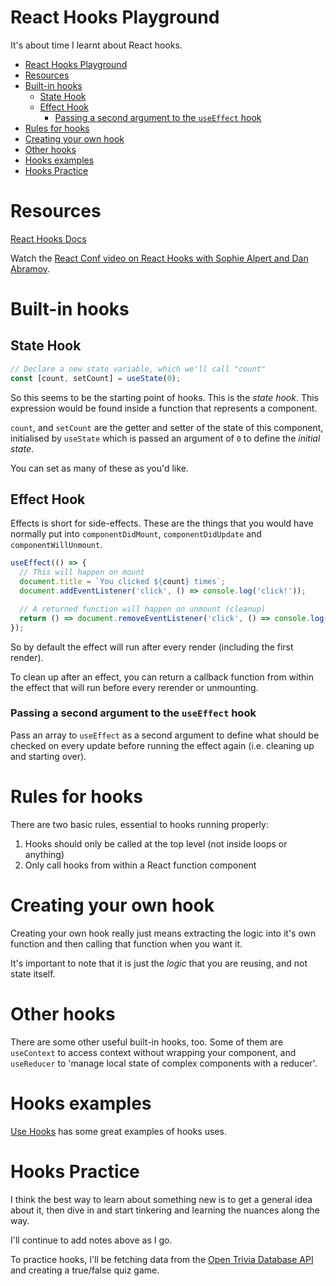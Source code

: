 # React Hooks Playground

It's about time I learnt about React hooks.

- [React Hooks Playground](#react-hooks-playground)
- [Resources](#resources)
- [Built-in hooks](#built-in-hooks)
  - [State Hook](#state-hook)
  - [Effect Hook](#effect-hook)
    - [Passing a second argument to the `useEffect` hook](#passing-a-second-argument-to-the-useeffect-hook)
- [Rules for hooks](#rules-for-hooks)
- [Creating your own hook](#creating-your-own-hook)
- [Other hooks](#other-hooks)
- [Hooks examples](#hooks-examples)
- [Hooks Practice](#hooks-practice)

# Resources

[React Hooks Docs](https://reactjs.org/docs/hooks-intro.html)

Watch the [React Conf video on React Hooks with Sophie Alpert and Dan Abramov](https://www.youtube.com/watch?time_continue=131&v=dpw9EHDh2bM).

# Built-in hooks
## State Hook
```js
// Declare a new state variable, which we'll call "count"
const [count, setCount] = useState(0);
```
So this seems to be the starting point of hooks. This is the *state hook*. This expression would be found inside a function that represents a component.

`count`, and `setCount` are the getter and setter of the state of this component, initialised by `useState` which is passed an argument of `0` to define the *initial state*.

You can set as many of these as you'd like.

## Effect Hook
Effects is short for side-effects. These are the things that you would have normally put into `componentDidMount`, `componentDidUpdate` and `componentWillUnmount`.

```js
useEffect(() => {
  // This will happen on mount
  document.title = `You clicked ${count} times`;
  document.addEventListener('click', () => console.log('click!'));

  // A returned function will happen on unmount (cleanup)
  return () => document.removeEventListener('click', () => console.log('click'));
});
```
So by default the effect will run after every render (including the first render).

To clean up after an effect, you can return a callback function from within the effect that will run before every rerender or unmounting.

### Passing a second argument to the `useEffect` hook
Pass an array to `useEffect` as a second argument to define what should be checked on every update before running the effect again (i.e. cleaning up and starting over).

# Rules for hooks
There are two basic rules, essential to hooks running properly:
1. Hooks should only be called at the top level (not inside loops or anything)
2. Only call hooks from within a React function component

# Creating your own hook

Creating your own hook really just means extracting the logic into it's own function and then calling that function when you want it.

It's important to note that it is just the *logic* that you are reusing, and not state itself.

# Other hooks

There are some other useful built-in hooks, too. Some of them are `useContext` to access context without wrapping your component, and `useReducer` to 'manage local state of complex components with a reducer'.

# Hooks examples

[Use Hooks](https://usehooks.com) has some great examples of hooks uses.

# Hooks Practice

I think the best way to learn about something new is to get a general idea about it, then dive in and start tinkering and learning the nuances along the way.

I'll continue to add notes above as I go.

To practice hooks, I'll be fetching data from the [Open Trivia Database API](https://opentdb.com/) and creating a true/false quiz game.